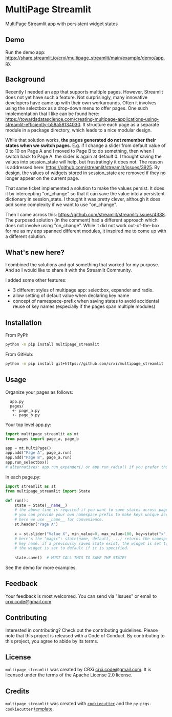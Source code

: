 # MultiPage Streamlit
MultiPage Streamlit app with persistent widget states

## Demo
Run the demo app: https://share.streamlit.io/crxi/multipage_streamlit/main/example/demo/app.py

## Background
Recently I needed an app that supports multiple pages. However, Streamlit does not yet have such a feature.
Not surprisingly, many innovative developers have came up with their own workarounds. Often it involves using
the selectbox as a drop-down menu to offer pages. One such implementation that I like can be found here:
https://towardsdatascience.com/creating-multipage-applications-using-streamlit-efficiently-b58a58134030.
It structure each page as a separate module in a package directory, which leads to a nice modular design.

While that solution works, **the pages generated do not remember their states when we switch pages**. E.g. if I
change a slider from default value of 0 to 10 on Page A and I moved to Page B to do something, then when I
switch back to Page A, the slider is again at default 0. I thought saving the values into session_state will
help, but frustratingly it does not. The reason is addressed here: https://github.com/streamlit/streamlit/issues/3925.
By design, the values of widgets stored in session_state are removed if they no longer appear on the current page.

That same ticket implemented a solution to make the values persist. It does it by intercepting "on_change"
so that it can save the value into a persistent dictionary in session_state. I thought it was pretty clever,
although it does add some complexity if we want to use "on_change".

Then I came across this: https://github.com/streamlit/streamlit/issues/4338. The purposed solution (in the comment)
had a different approach which does not involve using "on_change". While it did not work out-of-the-box for me as my
app spanned different modules, it inspired me to come up with a different solution.

## What's new here?
I combined the solutions and got something that worked for my purpose. And so I would like to
share it with the Streamlit Community.

I added some other features:
- 3 different styles of multipage app: selectbox, expander and radio.
- allow setting of default value when declaring key name
- concept of namespace-prefix when saving states to avoid accidental reuse of key names (especially if the
  pages span multiple modules)


## Installation
From PyPI:
```bash
python -m pip install multipage_streamlit
```
From GitHub:
```bash
python -m pip install git+https://github.com/crxi/multipage_streamlit
```

## Usage
Organize your pages as follows:
```
  app.py
  pages/
   +- page_a.py
   +- page_b.py
```

Your top level app.py:
```python
import multipage_streamlit as mt
from pages import page_a, page_b

app = mt.MultiPage()
app.add("Page A", page_a.run)
app.add("Page B", page_a.run)
app.run_selectbox()
# alternatives: app.run_expander() or app.run_radio() if you prefer those 
```

In each page.py:
```python
import streamlit as st
from multipage_streamlit import State

def run():
    state = State(__name__)
    # the above line is required if you want to save states across page switches.
    # you can provide your own namespace prefix to make keys unique across pages.
    # here we use __name__ for convenience.
    st.header("Page A")
    
    x = st.slider("Value X", min_value=0, max_value=100, key=state("x", 50))
    # here's the "magic": state(name, default, ...) returns the namespace-prefixed
    # key name. if a previously saved state exist, the widget is set to it. if not,
    # the widget is set to default if it is specified.
    
    state.save()  # MUST CALL THIS TO SAVE THE STATE!
```

See the demo for more examples.

## Feedback
Your feedback is most welcomed. You can send via "Issues" or email to crxi.code@gmail.com.

## Contributing
Interested in contributing? Check out the contributing guidelines.
Please note that this project is released with a Code of Conduct.
By contributing to this project, you agree to abide by its terms.

## License
`multipage_streamlit` was created by CRXi <crxi.code@gmail.com>.
It is licensed under the terms of the Apache License 2.0 license.

## Credits
`multipage_streamlit` was created with [`cookiecutter`](https://cookiecutter.readthedocs.io/en/latest/)
and the `py-pkgs-cookiecutter` [template](https://github.com/py-pkgs/py-pkgs-cookiecutter).
